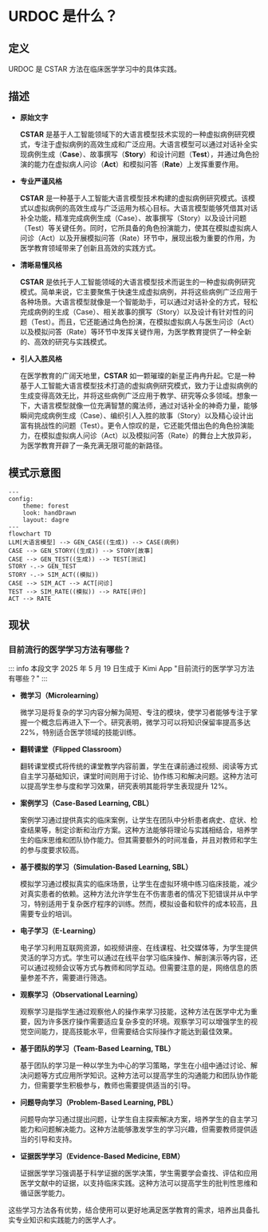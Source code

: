 # URDOC 是什么？

## 定义

URDOC 是 CSTAR 方法在临床医学学习中的具体实践。

## 描述

- **原始文字**

  **CSTAR** 是基于人工智能领域下的大语言模型技术实现的一种虚拟病例研究模式，专注于虚拟病例的高效生成和广泛应用。大语言模型可以通过对话补全实现病例生成（**Case**）、故事撰写（**Story**）和设计问题（**Test**），并通过角色扮演的能力在虚拟病人问诊（**Act**）和模拟问答（**Rate**）上发挥重要作用。

- **专业严谨风格**

  **CSTAR** 是一种基于人工智能大语言模型技术构建的虚拟病例研究模式。该模式以虚拟病例的高效生成与广泛运用为核心目标。大语言模型能够凭借其对话补全功能，精准完成病例生成（Case）、故事撰写（Story）以及设计问题（Test）等关键任务。同时，它所具备的角色扮演能力，使其在模拟虚拟病人问诊（Act）以及开展模拟问答（Rate）环节中，展现出极为重要的作用，为医学教育领域带来了创新且高效的实践方式。

- **清晰易懂风格**

  **CSTAR** 是依托于人工智能领域的大语言模型技术而诞生的一种虚拟病例研究模式。简单来说，它主要聚焦于快速生成虚拟病例，并将这些病例广泛应用于各种场景。大语言模型就像是一个智能助手，可以通过对话补全的方式，轻松完成病例的生成（Case）、相关故事的撰写（Story）以及设计有针对性的问题（Test）。而且，它还能通过角色扮演，在模拟虚拟病人与医生问诊（Act）以及模拟问答（Rate）等环节中发挥关键作用，为医学教育提供了一种全新的、高效的研究与实践模式。

- **引人入胜风格**

  在医学教育的广阔天地里，**CSTAR** 如一颗璀璨的新星正冉冉升起。它是一种基于人工智能大语言模型技术打造的虚拟病例研究模式，致力于让虚拟病例的生成变得高效无比，并将这些病例广泛应用于教学、研究等众多领域。想象一下，大语言模型就像一位充满智慧的魔法师，通过对话补全的神奇力量，能够瞬间完成病例生成（Case）、编织引人入胜的故事（Story）以及精心设计出富有挑战性的问题（Test）。更令人惊叹的是，它还能凭借出色的角色扮演能力，在模拟虚拟病人问诊（Act）以及模拟问答（Rate）的舞台上大放异彩，为医学教育开辟了一条充满无限可能的新路径。

## 模式示意图

```mermaid
---
config:
    theme: forest
    look: handDrawn
    layout: dagre
---
flowchart TD
LLM[大语言模型] --> GEN_CASE((生成)) --> CASE(病例)
CASE --> GEN_STORY((生成)) --> STORY[故事]
CASE --> GEN_TEST((生成)) --> TEST[测试]
STORY -.-> GEN_TEST
STORY -.-> SIM_ACT((模拟))
CASE --> SIM_ACT --> ACT[问诊]
TEST --> SIM_RATE((模拟)) --> RATE[评价]
ACT --> RATE
```

## 现状

### 目前流行的医学学习方法有哪些？

::: info
本段文字 2025 年 5 月 19 日生成于 Kimi App "目前流行的医学学习方法有哪些？"
:::

- **微学习（Microlearning）**

  微学习是将复杂的学习内容分解为简短、专注的模块，使学习者能够专注于掌握一个概念后再进入下一个。研究表明，微学习可以将知识保留率提高多达 22%，特别适合医学领域的技能训练。

- **翻转课堂（Flipped Classroom）**

  翻转课堂模式将传统的课堂教学内容前置，学生在课前通过视频、阅读等方式自主学习基础知识，课堂时间则用于讨论、协作练习和解决问题。这种方法可以提高学生参与度和学习效果，研究表明其能将学生表现提升 12%。

- **案例学习（Case-Based Learning, CBL）**

  案例学习通过提供真实的临床案例，让学生在团队中分析患者病史、症状、检查结果等，制定诊断和治疗方案。这种方法能够将理论与实践相结合，培养学生的临床思维和团队协作能力。但其需要额外的时间准备，并且对教师和学生的参与度要求较高。

- **基于模拟的学习（Simulation-Based Learning, SBL）**

  模拟学习通过模拟真实的临床场景，让学生在虚拟环境中练习临床技能，减少对真实患者的依赖。这种方法允许学生在不伤害患者的情况下犯错误并从中学习，特别适用于复杂医疗程序的训练。然而，模拟设备和软件的成本较高，且需要专业的培训。

- **电子学习（E-Learning）**

  电子学习利用互联网资源，如视频讲座、在线课程、社交媒体等，为学生提供灵活的学习方式。学生可以通过在线平台学习临床操作、解剖演示等内容，还可以通过视频会议等方式与教师和同学互动。但需要注意的是，网络信息的质量参差不齐，需要进行筛选。

- **观察学习（Observational Learning）**

  观察学习是指学生通过观察他人的操作来学习技能，这种方法在医学中尤为重要，因为许多医疗操作需要适应复杂多变的环境。观察学习可以增强学生的视觉空间能力，提高技能水平，但需要结合实际操作才能达到最佳效果。

- **基于团队的学习（Team-Based Learning, TBL）**

  基于团队的学习是一种以学生为中心的学习策略，学生在小组中通过讨论、解决问题等方式应用所学知识。这种方法可以提高学生的沟通能力和团队协作能力，但需要学生积极参与，教师也需要提供适当的引导。

- **问题导向学习（Problem-Based Learning, PBL）**

  问题导向学习通过提出问题，让学生自主探索解决方案，培养学生的自主学习能力和问题解决能力。这种方法能够激发学生的学习兴趣，但需要教师提供适当的引导和支持。

- **证据医学学习（Evidence-Based Medicine, EBM）**

  证据医学学习强调基于科学证据的医学决策，学生需要学会查找、评估和应用医学文献中的证据，以支持临床实践。这种方法可以提高学生的批判性思维和循证医学能力。

这些学习方法各有优势，结合使用可以更好地满足医学教育的需求，培养出具备扎实专业知识和实践能力的医学人才。
